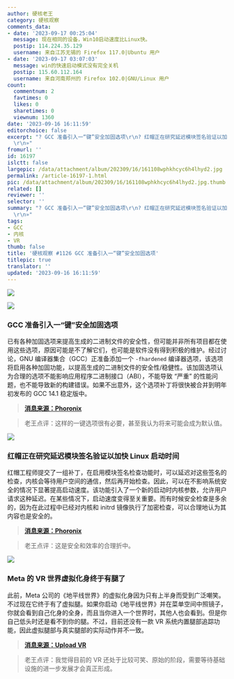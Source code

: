 ```yaml
---
author: 硬核老王
category: 硬核观察
comments_data:
- date: '2023-09-17 00:25:04'
  message: 现在相同的设备，Win10启动速度比Linux快。
  postip: 114.224.35.129
  username: 来自江苏无锡的 Firefox 117.0|Ubuntu 用户
- date: '2023-09-17 03:07:03'
  message: win的快速启动模式没有完全关机
  postip: 115.60.112.164
  username: 来自河南郑州的 Firefox 102.0|GNU/Linux 用户
count:
  commentnum: 2
  favtimes: 0
  likes: 0
  sharetimes: 0
  viewnum: 1360
date: '2023-09-16 16:11:59'
editorchoice: false
excerpt: "? GCC 准备引入一“键”安全加固选项\r\n? 红帽正在研究延迟模块签名验证以加快 Linux 启动时间\r\n? Meta 的 VR 世界虚拟化身终于有腿了\r\n»
  \r\n»"
fromurl: ''
id: 16197
islctt: false
largepic: /data/attachment/album/202309/16/161108wphkhcyc6h4lhyd2.jpg
permalink: /article-16197-1.html
pic: /data/attachment/album/202309/16/161108wphkhcyc6h4lhyd2.jpg.thumb.jpg
related: []
reviewer: ''
selector: ''
summary: "? GCC 准备引入一“键”安全加固选项\r\n? 红帽正在研究延迟模块签名验证以加快 Linux 启动时间\r\n? Meta 的 VR 世界虚拟化身终于有腿了\r\n»
  \r\n»"
tags:
- GCC
- 内核
- VR
thumb: false
title: '硬核观察 #1126 GCC 准备引入一“键”安全加固选项'
titlepic: true
translator: ''
updated: '2023-09-16 16:11:59'
---
```


![](/data/attachment/album/202309/16/161108wphkhcyc6h4lhyd2.jpg)


![](/data/attachment/album/202309/16/161116vg6j6djppy66gpb6.jpg)


### GCC 准备引入一“键”安全加固选项


已有各种加固选项来提高生成的二进制文件的安全性，但可能并非所有项目都在使用这些选项，原因可能是不了解它们，也可能是软件没有得到积极的维护。经过讨论，GNU 编译器集合（GCC）正准备添加一个 `-fhardened` 编译器选项，该选项将启用各种加固功能，以提高生成的二进制文件的安全性/稳健性。该加固选项认为合理的选项不能影响应用程序二进制接口（ABI），不能导致 “严重” 的性能问题，也不能导致新的构建错误。如果不出意外，这个选项补丁将很快被合并到明年初发布的 GCC 14.1 稳定版中。



> 
> **[消息来源：Phoronix](https://www.phoronix.com/news/GCC-fhardened-Hardening-Option)**
> 
> 
> 



> 
> 老王点评：这样的一键选项很有必要，甚至我认为将来可能会成为默认值。
> 
> 
> 


![](/data/attachment/album/202309/16/161130yl2hhi2ul211zfzk.jpg)


### 红帽正在研究延迟模块签名验证以加快 Linux 启动时间


红帽工程师提交了一组补丁，在启用模块签名检查功能时，可以延迟对这些签名的检查，内核会等待用户空间的通信，然后再开始检查。因此，可以在不影响系统安全的情况下显著提高启动速度。该功能引入了一个新的启动时内核参数，允许用户请求这种延迟。在某些情况下，启动速度变得至关重要。而有时候安全检查是多余的，因为在此过程中已经对内核和 initrd 镜像执行了加密检查，可以合理地认为其内容也是安全的。



> 
> **[消息来源：Phoronix](https://www.phoronix.com/news/Linux-Delay-Module-Verification)**
> 
> 
> 



> 
> 老王点评：这是安全和效率的合理折中。
> 
> 
> 


![](/data/attachment/album/202309/16/161143vp6577iijwa7z7si.jpg)


### Meta 的 VR 世界虚拟化身终于有腿了


此前，Meta 公司的《地平线世界》的虚拟化身因为只有上半身而受到广泛嘲笑。不过现在它终于有了虚拟腿。如果你启动《地平线世界》并在菜单空间中照镜子，你就会看到自己化身的全身，而且当你进入一个世界时，其他人也会看到。但是你自己低头时还是看不到你的腿。不过，目前还没有一款 VR 系统内置腿部追踪功能，因此虚拟腿部与真实腿部的实际动作并不一致。



> 
> **[消息来源：Upload VR](https://www.uploadvr.com/meta-avatars-horizon-worlds-metaverse-legs/)**
> 
> 
> 



> 
> 老王点评：我觉得目前的 VR 还处于比较可笑、原始的阶段，需要等待基础设施的进一步发展才会真正形成。
> 
> 
>